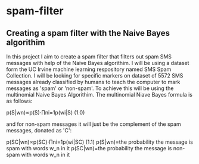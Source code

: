 # spam-filter
## Creating a spam filter with the Naive Bayes algorithim

In this project I aim to create a spam filter that filters out spam SMS messages with help of the Naive Bayes algorithim. I will be using a dataset form the UC Irvine machine learning respository named SMS Spam Collection. I will be looking for specific markers on dataset of 5572 SMS messages already classified by humans to teach the computer to mark messages as 'spam' or 'non-spam'. To achieve this will be using the multinomial Naive Bayes Algorithim. The multinomial Niave Bayes formula is as follows:

p(S|wn)∝p(S)⋅∏ni=1p(wi|S) (1.0) 

and for non-spam messages it will just be the complement of the spam messages, donated as 'C':

p(SC|wn)∝p(SC)⋅∏ni=1p(wi|SC) (1.1) 
p(S|wn)=the probability the message is spam with words w_n in it 
p(SC|wn)=the probability the message is non-spam with words w_n in it

